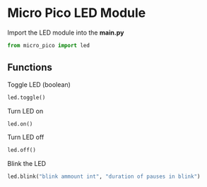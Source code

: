 # Micro Pico LED Module

Import the LED module into the **main.py**

```python
from micro_pico import led
```

## Functions

Toggle LED (boolean)

```python
led.toggle()
```

Turn LED on

```python
led.on()
```

Turn LED off

```python
led.off()
```

Blink the LED

```python
led.blink("blink ammount int", "duration of pauses in blink")
```
